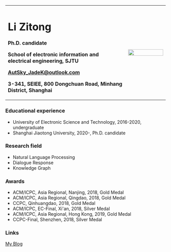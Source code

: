 <table border="0">
  <tr>
    <td width="75%">
      <h1>Li Zitong</h1>
      <p><b>Ph.D. candidate</b></p>
      <p><b>School of electronic information and electrical engineering, SJTU</b></p>
      <p><b><a href="AutSky_JadeK@outlook.com">AutSky_JadeK@outlook.com</a></b></p>
      <p><b>3-341, SEIEE, 800 Dongchuan Road, Minhang District, Shanghai</b></p>
    </td>
    <td width="25%">
      <img src="/lztzipai.jpg" width="100%">
    </td>
  </tr>
</table>

### Educational experience
- University of Electronic Science and Technology, 2016-2020, undergraduate
- Shanghai Jiaotong University, 2020-, Ph.D. candidate

### Research field 
- Natural Language Processing
- Dialogue Response
- Knowledge Graph

### Awards
- ACM/ICPC, Asia Regional, Nanjing, 2018, Gold Medal
- ACM/ICPC, Asia Regional, Qingdao, 2018, Gold Medal
- CCPC, Qinhuangdao, 2018, Gold Medal
- ACM/ICPC, EC-Final, Xi'an, 2018, Silver Medal
- ACM/ICPC, Asia Regional, Hong Kong, 2019, Gold Medal
- CCPC-Final, Shenzhen, 2018, Silver Medal

### Links
[My Blog](https://www.cnblogs.com/autsky-jadek)

